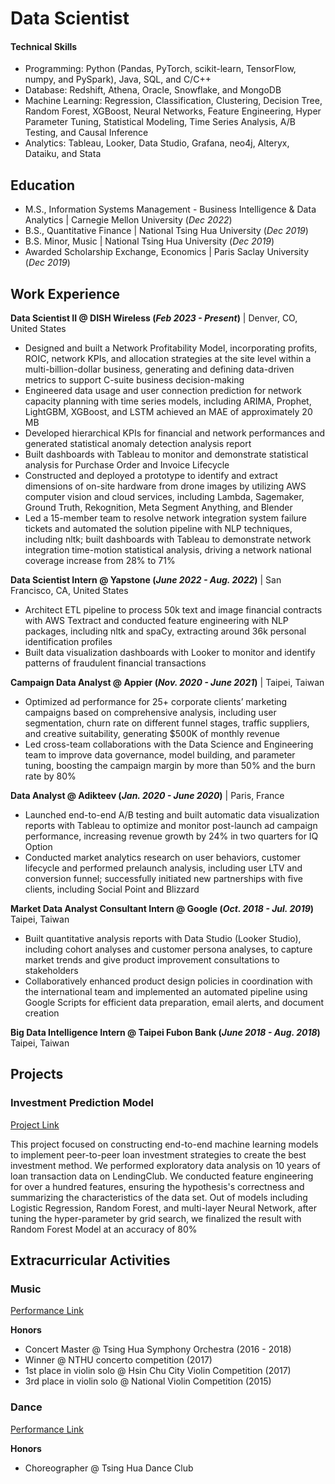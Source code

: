 # Data Scientist

#### Technical Skills
- Programming: Python (Pandas, PyTorch, scikit-learn, TensorFlow, numpy, and PySpark), Java, SQL, and C/C++
- Database: Redshift, Athena, Oracle, Snowflake, and MongoDB
- Machine Learning: Regression, Classification, Clustering, Decision Tree, Random Forest, XGBoost, Neural Networks, Feature Engineering, Hyper Parameter Tuning, Statistical Modeling, Time Series Analysis, A/B Testing, and Causal Inference
- Analytics: Tableau, Looker, Data Studio, Grafana, neo4j, Alteryx, Dataiku, and Stata

## Education
- M.S., Information Systems Management - Business Intelligence & Data Analytics | Carnegie Mellon University (_Dec 2022_)
- B.S., Quantitative Finance                                                    | National Tsing Hua University (_Dec 2019_)
- B.S. Minor, Music                                                             | National Tsing Hua University (_Dec 2019_)
- Awarded Scholarship Exchange, Economics                                       | Paris Saclay University (_Dec 2019_)

## Work Experience 
**Data Scientist II @ DISH Wireless (_Feb 2023 - Present_)** | Denver, CO, United States
- Designed and built a Network Profitability Model, incorporating profits, ROIC, network KPIs, and allocation strategies at the site level within a multi-billion-dollar business, generating and defining data-driven metrics to support C-suite business decision-making
- Engineered data usage and user connection prediction for network capacity planning with time series models, including ARIMA, Prophet, LightGBM, XGBoost, and LSTM achieved an MAE of approximately 20 MB
- Developed hierarchical KPIs for financial and network performances and generated statistical anomaly detection analysis report
- Built dashboards with Tableau to monitor and demonstrate statistical analysis for Purchase Order and Invoice Lifecycle
- Constructed and deployed a prototype to identify and extract dimensions of on-site hardware from drone images by utilizing AWS computer vision and cloud services, including Lambda, Sagemaker, Ground Truth, Rekognition, Meta Segment Anything, and Blender
- Led a 15-member team to resolve network integration system failure tickets and automated the solution pipeline with NLP techniques, including nltk; built dashboards with Tableau to demonstrate network integration time-motion statistical analysis, driving a network national coverage increase from 28% to 71%

**Data Scientist Intern @ Yapstone (_June 2022 - Aug. 2022_)** | San Francisco, CA, United States
- Architect ETL pipeline to process 50k text and image financial contracts with AWS Textract and conducted feature engineering with NLP packages, including nltk and spaCy, extracting around 36k personal identification profiles
- Built data visualization dashboards with Looker to monitor and identify patterns of fraudulent financial transactions
  
**Campaign Data Analyst @ Appier (_Nov. 2020 - June 2021_)** | Taipei, Taiwan
- Optimized ad performance for 25+ corporate clients’ marketing campaigns based on comprehensive analysis, including user segmentation, churn rate on different funnel stages, traffic suppliers, and creative suitability, generating $500K of monthly revenue
- Led cross-team collaborations with the Data Science and Engineering team to improve data governance, model building, and parameter tuning, boosting the campaign margin by more than 50% and the burn rate by 80%

**Data Analyst @ Adikteev (_Jan. 2020 - June 2020_)** | Paris, France
- Launched end-to-end A/B testing and built automatic data visualization reports with Tableau to optimize and monitor post-launch ad campaign performance, increasing revenue growth by 24% in two quarters for IQ Option <br>
- Conducted market analytics research on user behaviors, customer lifecycle and performed prelaunch analysis, including user LTV and conversion funnel; successfully initiated new partnerships with five clients, including Social Point and Blizzard <br>

**Market Data Analyst Consultant Intern @ Google (_Oct. 2018 - Jul. 2019_)** Taipei, Taiwan
- Built quantitative analysis reports with Data Studio (Looker Studio), including cohort analyses and customer persona analyses, to capture market trends and give product improvement consultations to stakeholders
- Collaboratively enhanced product design policies in coordination with the international team and implemented an automated pipeline using Google Scripts for efficient data preparation, email alerts, and document creation

**Big Data Intelligence Intern @ Taipei Fubon Bank (_June 2018 - Aug. 2018_)** Taipei, Taiwan

## Projects
### Investment Prediction Model
[Project Link](https://github.com/NTHUMay/Loan-investment-prediction-strategy)

This project focused on constructing end-to-end machine learning models to implement peer-to-peer loan investment strategies to create the best investment method. We performed exploratory data analysis on 10 years of loan transaction data on LendingClub. We conducted feature
engineering for over a hundred features, ensuring the hypothesis's correctness and summarizing the characteristics of the data set. Out of models including Logistic Regression, Random Forest, and multi-layer Neural Network, after tuning the hyper-parameter by grid search, we finalized the result with Random Forest Model at an accuracy of 80%

## Extracurricular Activities
### Music
[Performance Link](https://youtu.be/EAzWafHS8lI?si=k2Bk5VCrRBWenmX5)

**Honors**
- Concert Master @ Tsing Hua Symphony Orchestra (2016 - 2018)
- Winner @ NTHU concerto competition (2017)
- 1st place in violin solo @ Hsin Chu City Violin Competition (2017)
- 3rd place in violin solo @ National Violin Competition (2015)

### Dance
[Performance Link](https://youtu.be/6_vdPLpAbRw?si=EOa7IPy48_mRGaHt)

**Honors**
- Choreographer @ Tsing Hua Dance Club
